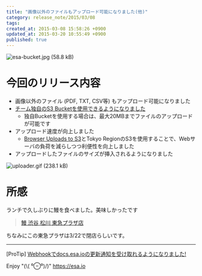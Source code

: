 ```yaml
---
title: "画像以外のファイルもアップロード可能になりました(他)"
category: release_note/2015/03/08
tags: 
created_at: 2015-03-08 15:58:26 +0900
updated_at: 2015-03-20 10:55:49 +0900
published: true
---
```




![esa-bucket.jpg (58.8 kB)](https://img.esa.io/uploads/production/attachments/105/2015/03/08/2/0db3c1e1-e303-476e-9402-700c3914d666.jpg)


# 今回のリリース内容
- 画像以外のファイル (PDF, TXT, CSV等) もアップロード可能になりました
- [チーム独自のS3 Bucketを使用できるようになりました](https://docs.esa.io/posts/81)
    - 独自Bucketを使用する場合は、最大20MBまでファイルのアップロードが可能です
- アップロード速度が向上しました
    - [Browser Uploads to S3](http://aws.amazon.com/articles/1434/)とTokyo RegionのS3を使用することで、Webサーバの負荷を減らしつつ利便性を向上しました
- アップロードしたファイルのサイズが挿入されるようになりました

![uploader.gif (238.1 kB)](https://img.esa.io/uploads/production/attachments/105/2015/03/08/1/7cd68a01-94fb-48a8-a8bc-4a28fa02c423.gif)

# 所感

ランチで久しぶりに鰻を食べました。美味しかったです

> [鰻 渋谷 松川 東急プラザ店](http://tabelog.com/tokyo/A1303/A130301/13012535/)

ちなみにこの東急プラザは3/22で閉店らしいです。

---
[ProTip] [Webhookでdocs.esa.ioの更新通知を受け取れるようになりました!](/posts/73) 

Enjoy "(\\( ⁰⊖⁰)/)"
https://esa.io
